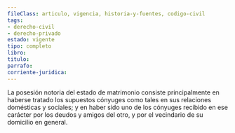 ```yaml
---
fileClass: articulo, vigencia, historia-y-fuentes, codigo-civil
tags:
- derecho-civil
- derecho-privado
estado: vigente
tipo: completo
libro:
titulo:
parrafo:
corriente-juridica:
---
```

La posesión notoria del estado de matrimonio consiste principalmente en haberse tratado los supuestos cónyuges como tales en sus relaciones domésticas y sociales; y en haber sido uno de los cónyuges recibido en ese carácter por los deudos y amigos del otro, y por el vecindario de su domicilio en general.
